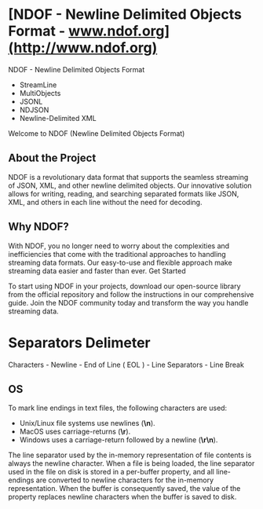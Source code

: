 # [NDOF - Newline Delimited Objects Format - www.ndof.org](http://www.ndof.org)

NDOF - Newline Delimited Objects Format

+ StreamLine
+ MultiObjects
+ JSONL
+ NDJSON
+ Newline-Delimited XML

Welcome to NDOF (Newline Delimited Objects Format)

## About the Project

NDOF is a revolutionary data format that supports the seamless streaming of JSON, XML, and other newline delimited objects. 
Our innovative solution allows for writing, reading, and searching separated formats like JSON, XML, and others in each line without the need for decoding.


## Why NDOF?

With NDOF, you no longer need to worry about the complexities and inefficiencies that come with the traditional approaches to handling streaming data formats. Our easy-to-use and flexible approach make streaming data easier and faster than ever.
Get Started

To start using NDOF in your projects, download our open-source library from the official repository and follow the instructions in our comprehensive guide. Join the NDOF community today and transform the way you handle streaming data.


# Separators Delimeter

Characters - Newline - End of Line ( EOL ) - Line Separators - Line Break

## OS
To mark line endings in text files, the following characters are used:

+ Unix/Linux file systems use newlines (**\n**).
+ MacOS uses carriage-returns (**\r**).
+ Windows uses a carriage-return followed by a newline (**\r\n**).

The line separator used by the in-memory representation of file contents is always the newline character. When a file is being loaded, the line separator used in the file on disk is stored in a per-buffer property, and all line-endings are converted to newline characters for the in-memory representation. When the buffer is consequently saved, the value of the property replaces newline characters when the buffer is saved to disk. 
